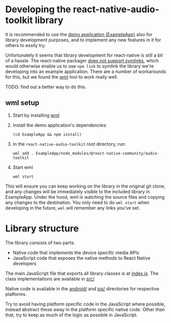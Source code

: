# Developing the react-native-audio-toolkit library

It is recommended to use the [demo application (ExampleApp)](/ExampleApp)
also for library development purposes, and to implement any new features in it
for others to easily try.

Unfortunately it seems that library development for react-native is still a bit
of a hassle. The react-native packager [does not support
symlinks](https://github.com/facebook/watchman/issues/105), which would
otherwise enable us to use `npm link` to symlink the library we're developing
into an example application. There are a number of workarounds for this, but we
found the [wml](https://github.com/wix/wml) tool to work really well.

TODO: find out a better way to do this.

## wml setup

1. Start by installing [wml](https://github.com/wix/wml)
2. Install the demo application's dependencies:

   ```
   (cd ExampleApp && npm install)
   ```

3. In the `react-native-audio-toolkit` root directory, run:

   ```
   wml add . ExampleApp/node_modules/@react-native-community/audio-toolkit
   ```

4. Start wml

   ```
   wml start
   ```

This will ensure you can keep working on the library in the original git clone,
and any changes will be immediately visible to the included library in
ExampleApp. Under the hood, wml is watching the source files and copying any
changes to the destination. You only need to do `wml start` when developing in
the future, `wml` will remember any links you've set.

# Library structure

The library consists of two parts:

- Native code that implements the device specific media APIs
- JavaScript code that exposes the native methods to React Native developers

The main JavaScript file that exports all library classes is at
[index.js](/index.js). The class implementations are available in [src/](/src)

Native code is available in the [android/](/android) and [ios/](/ios)
directories for respective platforms.

Try to avoid having platform specific code in the JavaScript where possible,
instead abstract these away in the platform specific native code. Other than
that, try to keep as much of the logic as possible in JavaScript.
